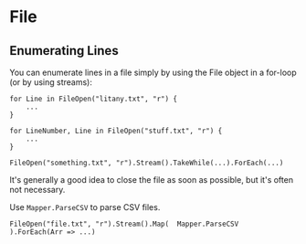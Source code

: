 # File

## Enumerating Lines

You can enumerate lines in a file simply by using the File object in a
for-loop (or by using streams):

```ahk
for Line in FileOpen("litany.txt", "r") {
    ...
}

for LineNumber, Line in FileOpen("stuff.txt", "r") {
    ...
}

FileOpen("something.txt", "r").Stream().TakeWhile(...).ForEach(...)
```

It's generally a good idea to close the file as soon as possible, but it's
often not necessary.

Use `Mapper.ParseCSV` to parse CSV files.

```ahk
FileOpen("file.txt", "r").Stream().Map(  Mapper.ParseCSV  ).ForEach(Arr => ...)
```
